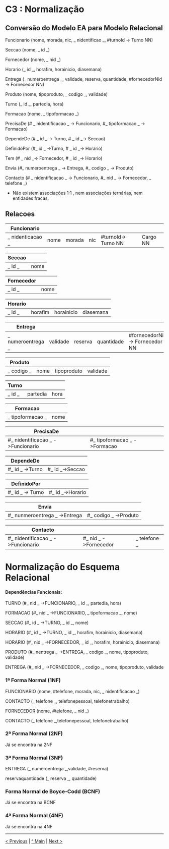 # C3 : Normalização

## Conversão do Modelo EA para Modelo Relacional

Funcionario (nome, morada, nic, _ nidentificao _,
#turnoId -> Turno NN)

Seccao (nome, _ id _)

Fornecedor (nome, _ nid _)

Horario (_ id _, horafim, horainicio, diasemana)

Entrega (_ numeroentrega _, validade, reserva, quantidade,
#fornecedorNid -> Fornecedor NN)

Produto (nome, tipoproduto, _ codigo _, validade)

Turno (_ id _, partedia, hora)

Formacao (nome, _ tipoformacao _)

PrecisaDe (# _ nidentificacao _ -> Funcionario, #_ tipoformacao _ -> Formacao)

DependeDe (# _ id _ -> Turno, # _ id _-> Seccao)

DefinidoPor (#_ id _ ->Turno, # _ id _-> Horario)

Tem (# _ nid _-> Fornecedor, # _ id _-> Horario)

Envia (#_ numeroentrega _ -> Entrega, #_ codigo _ -> Produto)

Contacto (# _ nidentificacao _ -> Funcionario, #_ nid _ -> Fornecedor, _ telefone _)

- Não existem associações 1:1 , nem associações ternárias, nem entidades fracas. 

## Relacoes 


|Funcionario     |    |      |   |                   |         |
|----------------|----|------|---|-------------------|---------|
|_ nidenticacao _|nome|morada|nic|#turnoId-> Turno NN| Cargo NN|

|Seccao  |    |    
|--------|----|
|_ id _  |nome|

|Fornecedor  |    |
|------------|----|
|_ id _      |nome|

|Horario|       |          |         |
|-------|-------|----------|---------|
|_ id _ |horafim|horainicio|diasemana|

|Entrega          |        |       |          |                               |        |
|-----------------|--------|-------|----------|-------------------------------|--------|
|_ numeroentrega _|validade|reserva|quantidade|#fornecedorNid -> Fornecedor NN|Cargo NN|

|Produto   |    |           |        |
|----------|----|-----------|--------|
|_ codigo _|nome|tipoproduto|validade|


|Turno  |        |    |
|-------|--------|----|
|_ id _ |partedia|hora|

|Formacao        |    |
|----------------|----|
|_ tipoformacao _|nome|


|PrecisaDe                        |                            |
|---------------------------------|----------------------------|
|#_ nidentificacao _ ->Funcionario|#_ tipoformacao _ ->Formacao|

|DependeDe      |               |        
|---------------|---------------|
|#_ id _ ->Turno|#_ id _->Seccao|
 
|DefinidoPor     |                | 
|----------------|----------------|
|#_ id _ -> Turno|#_ id _->Horario|

|Envia                        |                     |            
|-----------------------------|---------------------|
|#_ nunmeroentrega _ ->Entrega|#_ codigo _ ->Produto|

|Contacto                         |                     |            |  
|---------------------------------|---------------------|------------|
|#_ nidentificacao _ ->Funcionario|#_ nid _ ->Fornecedor|_ telefone _|


# Normalização do Esquema Relacional

#### Dependências Funcionais:

TURNO (#_ nid  _ ->FUNCIONARIO, _ id _, partedia, hora)

FORMACAO (#_ nid  _ ->FUNCIONARIO, _ tipoformacao _, nome)

SECCAO (#_ id  _ ->TURNO, _ id _, nome)

HORARIO (#_ id  _ ->TURNO, _ id _, horafim, horainicio, diasemana)

HORARIO (#_ nid  _ ->FORNECEDOR, _ id _, horafim, horainicio, diasemana)

PRODUTO (#_ nentrega  _ ->ENTREGA, _ codigo _, nome, tipoproduto, validade)

ENTREGA (#_ nid  _ ->FORNECEDOR, _ codigo _, nome, tipoproduto, validade

### 1ª Forma Normal (1NF)


FUNCIONARIO (nome, #telefone, morada, nic, _ nidentificacao _)

CONTACTO (_ telefone _, telefonepessoal, telefonetrabalho)

FORNECEDOR (nome, #telefone, _ nid _)

CONTACTO (_ telefone _,telefonepessoal, telefonetrabalho)


### 2ª Forma Normal (2NF)

Já se encontra na 2NF


### 3ª Forma Normal (3NF)

ENTREGA (_ numeroentrega _,validade, #reserva)

reservaquantidade (_ reserva _, quantidade)


### Forma Normal de Boyce-Codd (BCNF)

Já se encontra na BCNF


### 4ª Forma Normal (4NF)

Já se encontra na 4NF


---
[< Previous](rebd02.md) | [^ Main](https://github.com/exemploTrabalho/reportSIBD/) | [Next >](rebd04.md)
